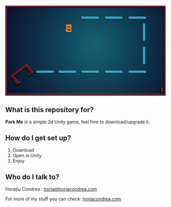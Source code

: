 <p align="center">
  <img src="https://github.com/horiacondrea/ParkMe/blob/master/Assets/Images/ParkMe.png" width="650" title="Park Me">
</p>

<h2>What is this repository for?</h2>

<b>Park Me</b> is a simple 2d Unity game, feel free to download/upgrade it.

<h2>How do I get set up?</h2>

1. Download
2. Open in Unity
3. Enjoy

<h2>Who do I talk to?</h2>

Horațiu Condrea : horia@horiacondrea.com

For more of my stuff you can check: [horiacondrea.com](https://www.horiacondrea.com)
